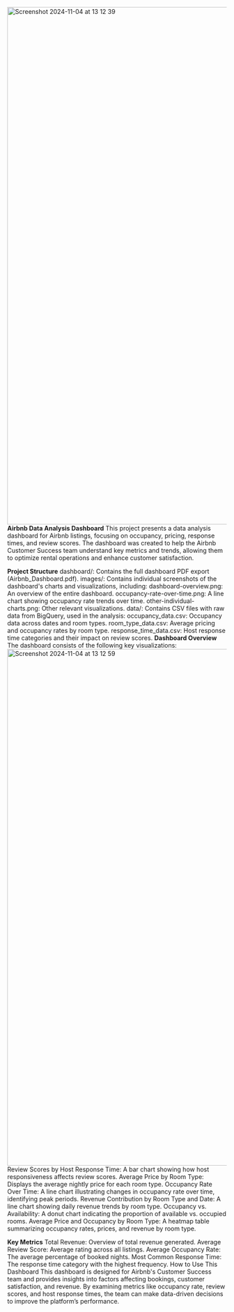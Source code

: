 <img width="1189" alt="Screenshot 2024-11-04 at 13 12 39" src="https://github.com/user-attachments/assets/8a8ac5d9-31d7-4219-9290-d2d3f6793b3d">**Airbnb Data Analysis Dashboard**
This project presents a data analysis dashboard for Airbnb listings, focusing on occupancy, pricing, response times, and review scores. The dashboard was created to help the Airbnb Customer Success team understand key metrics and trends, allowing them to optimize rental operations and enhance customer satisfaction.

**Project Structure**
dashboard/: Contains the full dashboard PDF export (Airbnb_Dashboard.pdf).
images/: Contains individual screenshots of the dashboard's charts and visualizations, including:
dashboard-overview.png: An overview of the entire dashboard.
occupancy-rate-over-time.png: A line chart showing occupancy rate trends over time.
other-individual-charts.png: Other relevant visualizations.
data/: Contains CSV files with raw data from BigQuery, used in the analysis:
occupancy_data.csv: Occupancy data across dates and room types.
room_type_data.csv: Average pricing and occupancy rates by room type.
response_time_data.csv: Host response time categories and their impact on review scores.
**Dashboard Overview**
The dashboard consists of the following key visualizations:
<img width="1187" alt="Screenshot 2024-11-04 at 13 12 59" src="https://github.com/user-attachments/assets/fc38f371-f931-463d-994a-e7c98316f1ef">
Review Scores by Host Response Time: A bar chart showing how host responsiveness affects review scores.
Average Price by Room Type: Displays the average nightly price for each room type.
Occupancy Rate Over Time: A line chart illustrating changes in occupancy rate over time, identifying peak periods.
Revenue Contribution by Room Type and Date: A line chart showing daily revenue trends by room type.
Occupancy vs. Availability: A donut chart indicating the proportion of available vs. occupied rooms.
Average Price and Occupancy by Room Type: A heatmap table summarizing occupancy rates, prices, and revenue by room type.

**Key Metrics**
Total Revenue: Overview of total revenue generated.
Average Review Score: Average rating across all listings.
Average Occupancy Rate: The average percentage of booked nights.
Most Common Response Time: The response time category with the highest frequency.
How to Use This Dashboard
This dashboard is designed for Airbnb's Customer Success team and provides insights into factors affecting bookings, customer satisfaction, and revenue. By examining metrics like occupancy rate, review scores, and host response times, the team can make data-driven decisions to improve the platform’s performance.
